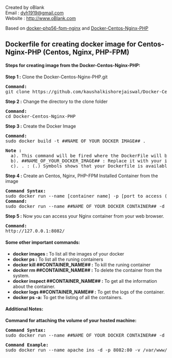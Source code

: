 Created by oBlank <br>
Email : dyh1919@gmail.com<br>
Website : http://www.oBlank.com<br>

Based on [docker-php56-fpm-nginx](https://github.com/CrakLabs/docker-php56-fpm-nginx) and [Docker-Centos-Nginx-PHP](https://github.com/kaushalkishorejaiswal/Docker-Centos-Nginx-PHP)

<h2>Dockerfile for creating docker image for Centos-Nginx-PHP (Centos, Nginx, PHP-FPM)</h2>

<h4>Steps for creating image from the Docker-Centos-Nginx-PHP:</h4>

<b>Step 1 :</b> Clone the Docker-Centos-Nginx-PHP.git
<pre>
<b>Command: </b>
git clone https://github.com/kaushalkishorejaiswal/Docker-Centos-Nginx-PHP.git
</pre>

<b>Step 2 :</b> Change the directory to the clone folder
<pre>
<b>Command:</b>
cd Docker-Centos-Nginx-PHP
</pre>

<b>Step 3 :</b> Create the Docker Image
<pre>
<b>Command: </b>
sudo docker build -t ##NAME_OF_YOUR_DOCKER_IMAGE## .
</pre>

<pre>
<b>Note : </b>
  a). This command will be fired where the DockerFile will be placed
  b). ##NAME_OF_YOUR_DOCKER_IMAGE## : Replace it with your image name
  c). . : (.) Symbols shows that your Dockerfile is available on the same directory where you are running the command.
</pre>

<b>Step 4 :</b> Create an Centos, Nginx, PHP-FPM Installed Container from the image
<pre>
<b>Command Syntax: </b>
sudo docker run --name [container name] -p [port to access (New Port):port exposed(original port)] -i -t [image name]
<b>Command:</b>
sudo docker run --name ##NAME_OF_YOUR_DOCKER_CONTAINER## -d -p 8082:80 ##NAME_OF_YOUR_DOCKER_IMAGE##
</pre>

<b>Step 5 :</b> Now you can access your Nginx container from your web browser.
<pre>
<b>Command:</b>
http://127.0.0.1:8082/
</pre>

<h4>Some other important commands:</h4>
<ul>
<li><b>docker images :</b> To list all the images of your docker</li>
<li><b>docker ps :</b> To list all the runing containers</li>
<li><b>docker kill ##CONTAINER_NAME## :</b> To kill the runing container</li>
<li><b>docker rm ##CONTAINER_NAME## :</b> To delete the container from the system.</li>
<li><b>docker inspect ##CONTAINER_NAME## :</b> To get all the information about the container.</li>
<li><b>docker logs ##CONTAINER_NAME## :</b> To get the logs of the container.</li>
<li><b>docker ps -a:</b> To get the listing of all the containers.</li>
</ul>

<h4>Additional Notes:</h4>
<b>Command for attaching the volume of your hosted machine:</b>
<pre>
<b>Command Syntax:</b>
sudo docker run --name ##NAME_OF_YOUR_DOCKER_CONTAINER## -d -p 8082:80 -v ##HOSTED_VOLUME_LOCATION##:##CONTAINER_VOLUME_LOCATION## ##YOUR_IMAGE_NAME##
</pre>

<pre>
<b>Command Example:</b>
sudo docker run --name apache_ins -d -p 8082:80 -v /var/www/kaushal:/var/www kaushal_nginx
</pre>
